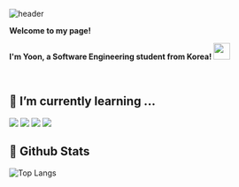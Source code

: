 <div>
  
  ![header](https://capsule-render.vercel.app/api?type=blur&height=300&color=gradient&customColorList=19&text=Hi!%20I'm%20abluehour&fontColor=6495ED&fontAlignY=50&descAlignY=65&fontSize=50)
  
  **Welcome to my page!**
  
  **I'm Yoon, a Software Engineering student from Korea! <img src="https://raw.githubusercontent.com/hjnilsson/country-flags/main/svg/kr.svg" width="30">**
</div>
<br>
<div>

  
  ## 🌱 I’m currently learning ...
<img src="https://img.shields.io/badge/C-A8B9CC?style=flat-square&logo=c&logoColor=white"/>
<img src="https://img.shields.io/badge/javascript-F7DF1E?style=flat-square&logo=javascript&logoColor=white"/>
<img src="https://img.shields.io/badge/java-ED8B00?style=flat-square&logo=java&logoColor=white"/>
<img src="https://img.shields.io/badge/spring-6DB33F?style=flat-square&logo=spring&logoColor=white"/>


  ## 🤔 Github Stats
![Top Langs](https://github-readme-stats.vercel.app/api/top-langs/?username=Jung-YoonSeong&layout=compact)
</div>
